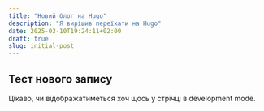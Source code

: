 ```yaml
---
title: "Новий блог на Hugo"
description: "Я вирішив переїхати на Hugo"
date: 2025-03-10T19:24:11+02:00
draft: true
slug: initial-post
---
```


## Тест нового запису

Цікаво, чи відображатиметься хоч щось у стрічці в development mode.
